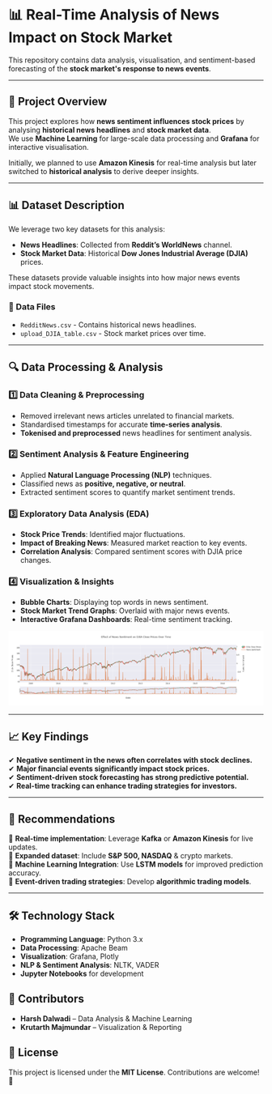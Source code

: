 # 📊 Real-Time Analysis of News Impact on Stock Market  

This repository contains data analysis, visualisation, and sentiment-based forecasting of the **stock market's response to news events**.  

---

## 📌 Project Overview  
This project explores how **news sentiment influences stock prices** by analysing **historical news headlines** and **stock market data**.  
We use **Machine Learning** for large-scale data processing and **Grafana** for interactive visualisation.  

Initially, we planned to use **Amazon Kinesis** for real-time analysis but later switched to **historical analysis** to derive deeper insights.  

---

## 📊 Dataset Description  
We leverage two key datasets for this analysis:  
- **News Headlines**: Collected from **Reddit’s WorldNews** channel.  
- **Stock Market Data**: Historical **Dow Jones Industrial Average (DJIA)** prices.  

These datasets provide valuable insights into how major news events impact stock movements.

### 📂 Data Files  
- `RedditNews.csv` - Contains historical news headlines.  
- `upload_DJIA_table.csv` - Stock market prices over time.  

---

## 🔍 Data Processing & Analysis  

### 1️⃣ Data Cleaning & Preprocessing  
- Removed irrelevant news articles unrelated to financial markets.  
- Standardised timestamps for accurate **time-series analysis**.  
- **Tokenised and preprocessed** news headlines for sentiment analysis.  

### 2️⃣ Sentiment Analysis & Feature Engineering  
- Applied **Natural Language Processing (NLP)** techniques.  
- Classified news as **positive, negative, or neutral**.  
- Extracted sentiment scores to quantify market sentiment trends.  

### 3️⃣ Exploratory Data Analysis (EDA)  
- **Stock Price Trends**: Identified major fluctuations.  
- **Impact of Breaking News**: Measured market reaction to key events.  
- **Correlation Analysis**: Compared sentiment scores with DJIA price changes.  

### 4️⃣ Visualization & Insights  
- **Bubble Charts**: Displaying top words in news sentiment.  
- **Stock Market Trend Graphs**: Overlaid with major news events.  
- **Interactive Grafana Dashboards**: Real-time sentiment tracking.  

![Stock Market Trends](https://github.com/harshdalwadi/Real-time-Analysis-of-News-Impact-on-Stock-Market-using-Apache-Beam/blob/main/newplot.png)  

---

## 📈 Key Findings  
✔ **Negative sentiment in the news often correlates with stock declines.**  
✔ **Major financial events significantly impact stock prices.**  
✔ **Sentiment-driven stock forecasting has strong predictive potential.**  
✔ **Real-time tracking can enhance trading strategies for investors.**  

---

## 🚀 Recommendations  
🔹 **Real-time implementation**: Leverage **Kafka** or **Amazon Kinesis** for live updates.  
🔹 **Expanded dataset**: Include **S&P 500, NASDAQ** & crypto markets.  
🔹 **Machine Learning Integration**: Use **LSTM models** for improved prediction accuracy.  
🔹 **Event-driven trading strategies**: Develop **algorithmic trading models**.  

---

## 🛠️ Technology Stack  
- **Programming Language**: Python 3.x  
- **Data Processing**: Apache Beam  
- **Visualization**: Grafana, Plotly  
- **NLP & Sentiment Analysis**: NLTK, VADER  
- **Jupyter Notebooks** for development  

## 👥 Contributors
- **Harsh Dalwadi** – Data Analysis & Machine Learning
- **Krutarth Majmundar** – Visualization & Reporting

## 📜 License
This project is licensed under the **MIT License**. Contributions are welcome! 🚀

